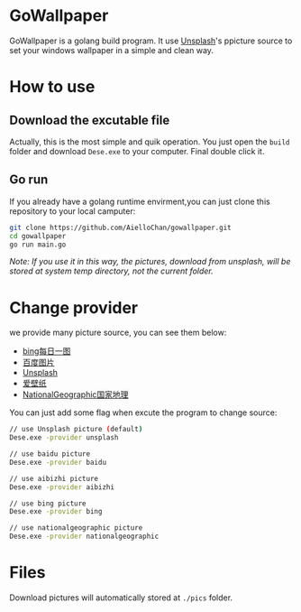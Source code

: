 # GoWallpaper

GoWallpaper is a golang build program. It use [Unsplash](https://unsplash.com)'s ppicture source to set your windows wallpaper in a simple and clean way.

# How to use

## Download the excutable file

Actually, this is the most simple and quik operation. You just open the `build` folder and download `Dese.exe` to your computer. Final double click it. 

## Go run

If you already have a golang runtime envirment,you can just clone this repository to your local camputer:

```bash
git clone https://github.com/AielloChan/gowallpaper.git
cd gowallpaper
go run main.go
```

*Note: If you use it in this way, the pictures, download from unsplash, will be stored at system temp directory, not the current folder.*

# Change provider

we provide many picture source, you can see them below:

- [bing每日一图](https://bing.com)
- [百度图片](https://images.baidu.com)
- [Unsplash](https://unsplash.com)
- [爱壁纸](http://aibizhi.com)
- [NationalGeographic国家地理](http://www.nationalgeographic.com/)

You can just add some flag when excute the program to change source:
```bash
// use Unsplash picture (default)
Dese.exe -provider unsplash

// use baidu picture
Dese.exe -provider baidu

// use aibizhi picture
Dese.exe -provider aibizhi

// use bing picture
Dese.exe -provider bing

// use nationalgeographic picture
Dese.exe -provider nationalgeographic
```

# Files

Download pictures will automatically stored at `./pics` folder.